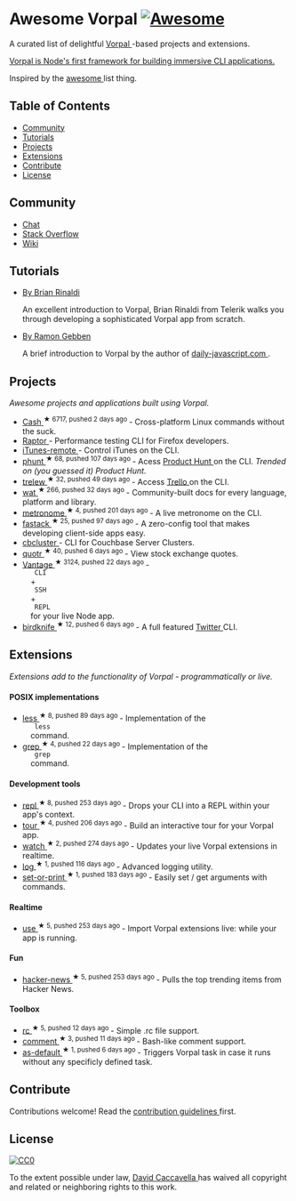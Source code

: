 <h1>
 Awesome Vorpal
 <a href="https://github.com/sindresorhus/awesome">
  <img alt="Awesome" src="https://cdn.rawgit.com/sindresorhus/awesome/d7305f38d29fed78fa85652e3a63e154dd8e8829/media/badge.svg"/>
 </a>
</h1>
<p>
 A curated list of delightful
 <a href="https://github.com/dthree/vorpal">
  Vorpal
 </a>
 -based projects and extensions.
</p>
<p>
 <a href="https://github.com/dthree/vorpal">
  Vorpal is Node's first framework for building immersive CLI applications.
 </a>
</p>
<p>
 Inspired by the
 <a href="https://github.com/sindresorhus/awesome">
  awesome
 </a>
 list thing.
</p>
<h2>
 Table of Contents
</h2>
<ul>
 <li>
  <a href="#community">
   Community
  </a>
 </li>
 <li>
  <a href="#tutorials">
   Tutorials
  </a>
 </li>
 <li>
  <a href="#projects">
   Projects
  </a>
 </li>
 <li>
  <a href="#extensions">
   Extensions
  </a>
 </li>
 <li>
  <a href="#contribute">
   Contribute
  </a>
 </li>
 <li>
  <a href="#license">
   License
  </a>
 </li>
</ul>
<h2>
 Community
</h2>
<ul>
 <li>
  <a href="https://gitter.im/dthree/vorpal">
   Chat
  </a>
 </li>
 <li>
  <a href="http://stackoverflow.com/questions/tagged/vorpal.js">
   Stack Overflow
  </a>
 </li>
 <li>
  <a href="https://github.com/dthree/vorpal/wiki">
   Wiki
  </a>
 </li>
</ul>
<h2>
 Tutorials
</h2>
<ul>
 <li>
  <p>
   <a href="http://developer.telerik.com/featured/creating-node-js-command-line-utilities-improve-workflow/">
    By Brian Rinaldi
   </a>
  </p>
  <p>
   An excellent introduction to Vorpal, Brian Rinaldi from Telerik walks you through developing a sophisticated Vorpal app from scratch.
  </p>
 </li>
 <li>
  <p>
   <a href="http://daily-javascript.com/articles/vorpal/">
    By Ramon Gebben
   </a>
  </p>
  <p>
   A brief introduction to Vorpal by the author of
   <a href="daily-javascript.com">
    daily-javascript.com
   </a>
   .
  </p>
 </li>
</ul>
<h2>
 Projects
</h2>
<p>
 <em>
  Awesome projects and applications built using Vorpal.
 </em>
</p>
<ul>
 <li>
  <a href="https://github.com/dthree/cash">
   Cash
  </a>
  <sup>
   &#9733 6717, pushed 2 days ago
  </sup>
  - Cross-platform Linux commands without the suck.
 </li>
 <li>
  <a href="https://developer.mozilla.org/en-US/Firefox_OS/Automated_testing/Raptor">
   Raptor
  </a>
  - Performance testing CLI for Firefox developers.
 </li>
 <li>
  <a href="https://github.com/mischah/itunes-remote/">
   iTunes-remote
  </a>
  - Control iTunes on the CLI.
 </li>
 <li>
  <a href="https://github.com/Kristories/phunt">
   phunt
  </a>
  <sup>
   &#9733 68, pushed 107 days ago
  </sup>
  - Acess
  <a href="https://www.producthunt.com/">
   Product Hunt
  </a>
  on the CLI.
  <em>
   Trended on (you guessed it) Product Hunt.
  </em>
 </li>
 <li>
  <a href="https://github.com/websitesfortrello/trelew">
   trelew
  </a>
  <sup>
   &#9733 32, pushed 49 days ago
  </sup>
  - Access
  <a href="https://trello.com/">
   Trello
  </a>
  on the CLI.
 </li>
 <li>
  <a href="https://github.com/dthree/wat">
   wat
  </a>
  <sup>
   &#9733 266, pushed 32 days ago
  </sup>
  - Community-built docs for every language, platform and library.
 </li>
 <li>
  <a href="https://github.com/AljoschaMeyer/metronome-cli">
   metronome
  </a>
  <sup>
   &#9733 4, pushed 201 days ago
  </sup>
  - A live metronome on the CLI.
 </li>
 <li>
  <a href="https://github.com/fastack/cli">
   fastack
  </a>
  <sup>
   &#9733 25, pushed 97 days ago
  </sup>
  - A zero-config tool that makes developing client-side apps easy.
 </li>
 <li>
  <a href="https://www.npmjs.com/package/cbcluster">
   cbcluster
  </a>
  - CLI for Couchbase Server Clusters.
 </li>
 <li>
  <a href="https://github.com/andrerpena/quotr">
   quotr
  </a>
  <sup>
   &#9733 40, pushed 6 days ago
  </sup>
  - View stock exchange quotes.
 </li>
 <li>
  <a href="https://github.com/dthree/vantage">
   Vantage
  </a>
  <sup>
   &#9733 3124, pushed 22 days ago
  </sup>
  -
  <code>
   CLI
  </code>
  +
  <code>
   SSH
  </code>
  +
  <code>
   REPL
  </code>
  for your live Node app.
 </li>
 <li>
  <a href="https://github.com/vanita5/birdknife">
   birdknife
  </a>
  <sup>
   &#9733 12, pushed 6 days ago
  </sup>
  - A full featured
  <a href="https://twitter.com/">
   Twitter
  </a>
  CLI.
 </li>
</ul>
<h2>
 Extensions
</h2>
<p>
 <em>
  Extensions add to the functionality of Vorpal - programmatically or live.
 </em>
</p>
<h4>
 POSIX implementations
</h4>
<ul>
 <li>
  <a href="https://github.com/vorpaljs/vorpal-less">
   less
  </a>
  <sup>
   &#9733 8, pushed 89 days ago
  </sup>
  - Implementation of the
  <code>
   less
  </code>
  command.
 </li>
 <li>
  <a href="https://github.com/vorpaljs/vorpal-grep">
   grep
  </a>
  <sup>
   &#9733 4, pushed 22 days ago
  </sup>
  - Implementation of the
  <code>
   grep
  </code>
  command.
 </li>
</ul>
<h4>
 Development tools
</h4>
<ul>
 <li>
  <a href="https://github.com/vorpaljs/vorpal-repl">
   repl
  </a>
  <sup>
   &#9733 8, pushed 253 days ago
  </sup>
  - Drops your CLI into a REPL within your app's context.
 </li>
 <li>
  <a href="https://github.com/vorpaljs/vorpal-tour">
   tour
  </a>
  <sup>
   &#9733 4, pushed 206 days ago
  </sup>
  - Build an interactive tour for your Vorpal app.
 </li>
 <li>
  <a href="https://github.com/vantagejs/vantage-watch">
   watch
  </a>
  <sup>
   &#9733 2, pushed 274 days ago
  </sup>
  - Updates your live Vorpal extensions in realtime.
 </li>
 <li>
  <a href="https://github.com/AljoschaMeyer/vorpal-log">
   log
  </a>
  <sup>
   &#9733 1, pushed 116 days ago
  </sup>
  - Advanced logging utility.
 </li>
 <li>
  <a href="https://github.com/AljoschaMeyer/vorpal-setorprint">
   set-or-print
  </a>
  <sup>
   &#9733 1, pushed 183 days ago
  </sup>
  - Easily set / get arguments with commands.
 </li>
</ul>
<h4>
 Realtime
</h4>
<ul>
 <li>
  <a href="https://github.com/vorpaljs/vorpal-use">
   use
  </a>
  <sup>
   &#9733 5, pushed 253 days ago
  </sup>
  - Import Vorpal extensions live: while your app is running.
 </li>
</ul>
<h4>
 Fun
</h4>
<ul>
 <li>
  <a href="https://github.com/vorpaljs/vorpal-hacker-news">
   hacker-news
  </a>
  <sup>
   &#9733 5, pushed 253 days ago
  </sup>
  - Pulls the top trending items from Hacker News.
 </li>
</ul>
<h4>
 Toolbox
</h4>
<ul>
 <li>
  <a href="https://github.com/subk/vorpal-rc">
   rc
  </a>
  <sup>
   &#9733 5, pushed 12 days ago
  </sup>
  - Simple .rc file support.
 </li>
 <li>
  <a href="https://github.com/subk/vorpal-comment">
   comment
  </a>
  <sup>
   &#9733 3, pushed 11 days ago
  </sup>
  - Bash-like comment support.
 </li>
 <li>
  <a href="https://github.com/ialpert/vorpal-as-default">
   as-default
  </a>
  <sup>
   &#9733 1, pushed 6 days ago
  </sup>
  - Triggers Vorpal task in case it runs without any specificly defined task.
 </li>
</ul>
<h2>
 Contribute
</h2>
<p>
 Contributions welcome! Read the
 <a href="contributing.md">
  contribution guidelines
 </a>
 first.
</p>
<h2>
 License
</h2>
<p>
 <a href="http://creativecommons.org/publicdomain/zero/1.0/">
  <img alt="CC0" src="http://i.creativecommons.org/p/zero/1.0/88x31.png"/>
 </a>
</p>
<p>
 To the extent possible under law,
 <a href="https://github.com/dthree">
  David Caccavella
 </a>
 has waived all copyright and related or neighboring rights to this work.
</p>
